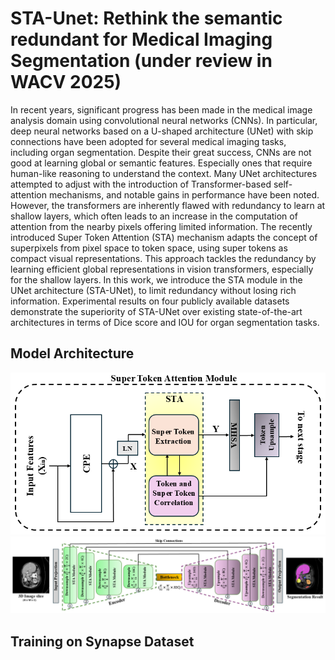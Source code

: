 # STA-Unet: Rethink the semantic redundant for Medical Imaging Segmentation (under review in WACV 2025)
In recent years, significant progress has been made in the medical image analysis domain using convolutional neural networks (CNNs). In particular, deep neural networks based on a U-shaped architecture (UNet) with skip connections have been adopted for several medical imaging tasks, including organ segmentation. Despite their great success, CNNs are not good at learning global or semantic features. Especially ones that require human-like reasoning to understand the context. Many UNet architectures attempted to adjust with the introduction of Transformer-based self-attention mechanisms, and notable gains in performance have been noted. However, the transformers are inherently flawed with redundancy to learn at shallow layers, which often leads to an increase in the computation of attention from the nearby pixels offering limited information. The recently introduced Super Token Attention (STA) mechanism adapts the concept of superpixels from pixel space to token space, using super tokens as compact visual representations. This approach tackles the redundancy by learning efficient global representations in vision transformers, especially for the shallow layers. In this work, we introduce the STA module in the UNet architecture (STA-UNet), to limit redundancy without losing rich information. Experimental results on four publicly available datasets demonstrate the superiority of STA-UNet over existing state-of-the-art architectures in terms of Dice score and IOU for organ segmentation tasks. 

## Model Architecture

![STA Module](https://github.com/Retinal-Research/STA-UNet/blob/master/images/STA%20module.png) ![STA-UNet Architecture](https://github.com/Retinal-Research/STA-UNet/blob/master/images/architecture%20-%20Copy.png)


## Training on Synapse Dataset 


